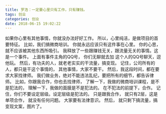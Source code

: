 ```yaml
---
title: 罗浩：一定要心里只有工作，只有赚钱。
tags: 创业
categories: 创业
date: 2018-06-15 19:02:22
---
```


如果你心里有其他事情，你就没办法好好工作。
所以，心里纯洁，是做项目的首要特征。
比如，我们搞微商培训。
你就永远应该只有这件事在心里。
你的心思，就不应该被其他东西所吸引。
我释放了一些跟赚钱无关，跟流量无关的事情。这是一个事件。
上面有事件主角的QQ号，
你们无聊就去加 这个人的QQ号聊天，逗他玩。
然后，有功夫的人，就老老实实的干流量，搞变现。
记住，公司所有的人，都只是干这个事情的，
其他事情，大家不要干。
然后，我这段时间，都在要求大家找律师。
我们做业务，绝对不能违法乱纪，要把所有的细节，都告诉律师。
比如，你跟我合作，你也去找律师， 了解一下，我做的微商培训课程，是不是犯法的，
理解一下，我做的面膜是不是犯法的。
在不犯法的前提下，合作。
记住，你们不要设定层级。设定层级是犯法的。
只是跟我合作，
就只有2层，这是单项合作， 就没有任何问题。
大家要有法律意识。
然后， 就只剩下搞流量，搞变现文案，图片了。
